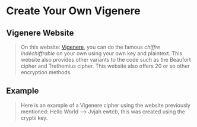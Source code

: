 # Create Your Own Vigenere

## Vigenere Website
> On this website: [Vigenere](https://cryptii.com/pipes/vigenere-cipher), you can do the famous *chiffre indéchiffrable* on your own using your own key and plaintext. 
> This website also provides other variants to the code such as the Beaufort cipher and Trethemius cipher. This website also offers 20 or so other encryption methods.

## Example
> Here is an example of a Vigenere cipher using the website previously mentioned: Hello World --> Jvjah ewtcb, this was created using the cryptii key.
